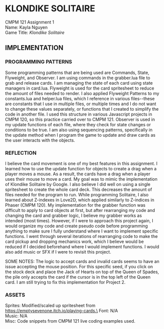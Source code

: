 # KLONDIKE SOLITAIRE

CMPM 121 Assignment 1\
Name: Kayla Nguyen\
Game Title: _Klondike Solitaire_

## IMPLEMENTATION

### PROGRAMMING PATTERNS

Some programming patterns that are being used are Commands, State, Flyweight, and Observer. I am using commands in the grabber.lua file to grab and release cards. I am managing the state of each card using state managers in card.lua. Flyweight is used for the card spritesheet to reduce the amount of files needed to render. I also applied Flyweight Patterns to my constants.lua and helper.lua files, which I reference in various files--these are constants that I use in multiple files, or multiple times and I do not want to change these values separately, or functions that I created to simplify the code in another file. I used this structure in various Javascript projects in CMPM 120, so this practice carried over to CMPM 121. Observer is used in my update functions of each file, where they check for state changes or conditions to be true. I am also using sequencing patterns, specifically in the update method when I program the game to update and draw cards as the user interacts with the objects.

### REFLECTION

I believe the card movement is one of my best features in this assignment. I learned how to use the update function for objects to create a drag when a player moves a mouse. As a result, the cards have a drag when a player uses their mouse to move a card. My goal was to mimic the implementation of Klondike Solitaire by Google. I also believe I did well on using a single spritesheet to create the whole card deck. This decreases the amount of files needed for the program to run. While programming Solitaire, I also learned about Z-indexes in Love2D, which applied similarly to Z-indices in Phaser (CMPM 120). My implementation for the grabber function was difficult to apply to card objects at first, but after rearranging my code and changing the card and grabber logic, I believe my grabber works as intended (most times). However, if I were to approach this project again, I would organize my code and create pseudo code before programming anything to make sure I fully understand where I want to implement specific functions. I went through several iterations of rearranging code to make the card pickup and dropping mechanics work, which I believe would be reduced if I decided beforehand where I would implement functions. I would also add music or SFX if I were to revisit this project.

SOME NOTES: 
The logic to accept cards and invalid cards seems to have an issue accepting the mouse position. For this specific seed, if you click on the stock deck and place the Jack of Hearts on top of the Queen of Spades, the pile only accepts the card if the cursor is in the top left of the Queen card. I am still trying to fix this implementation for Project 2.

### ASSETS

Sprites: Modified/scaled up spritesheet from https://emptysevenone.itch.io/playing-cards.\
Font: N/A\
Music: N/A\
Misc: Code snippets from CMPM 121 live coding examples used.
